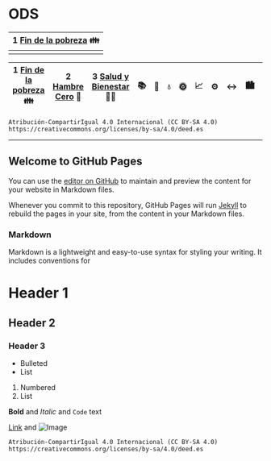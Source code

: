 # ODS



|**1** [Fin de la pobreza](ODS/1.md) 👪|
| ----- |
||

|**1** [Fin de la pobreza](ODS/1.md) 👪|**2** [Hambre Cero](ODS/2.md) 🍲|**3** [Salud y Bienestar](ODS/3.md) 🧑‍⚕️ |:books:|:busts_in_silhouette:|:droplet:|:sun_with_face:|:chart_with_upwards_trend:|:gear:|:left_right_arrow:|:cityscape:|:infinity:|:earth_americas:|:fish:|:deciduous_tree:|:dove:|:atom_symbol:|
|------------ | -------------|------------ |------------ | -------------|------------ |------------ | -------------|------------ |------------ | -------------|------------ |------------ | -------------|------------ |------------ | -------------|

```Atribución-CompartirIgual 4.0 Internacional (CC BY-SA 4.0) https://creativecommons.org/licenses/by-sa/4.0/deed.es```

---------

## Welcome to GitHub Pages

You can use the [editor on GitHub](https://github.com/smartcitiescommunity/CivikBooks/edit/main/docs/index.md) to maintain and preview the content for your website in Markdown files.

Whenever you commit to this repository, GitHub Pages will run [Jekyll](https://jekyllrb.com/) to rebuild the pages in your site, from the content in your Markdown files.



### Markdown

Markdown is a lightweight and easy-to-use syntax for styling your writing. It includes conventions for




# Header 1
## Header 2
### Header 3

- Bulleted
- List

1. Numbered
2. List

**Bold** and _Italic_ and `Code` text

[Link](url) and ![Image](src)

```Atribución-CompartirIgual 4.0 Internacional (CC BY-SA 4.0) https://creativecommons.org/licenses/by-sa/4.0/deed.es```
```Villa, Juan F., (1 de mayo de 2021). CivikBook - Plantilla para CivikBooks. Github. Recuperado el 1 de Mayo de 2021 https://github.com/smartcitiescommunity/CivikBooks/blob/main/Guia-CivikBooks.md
